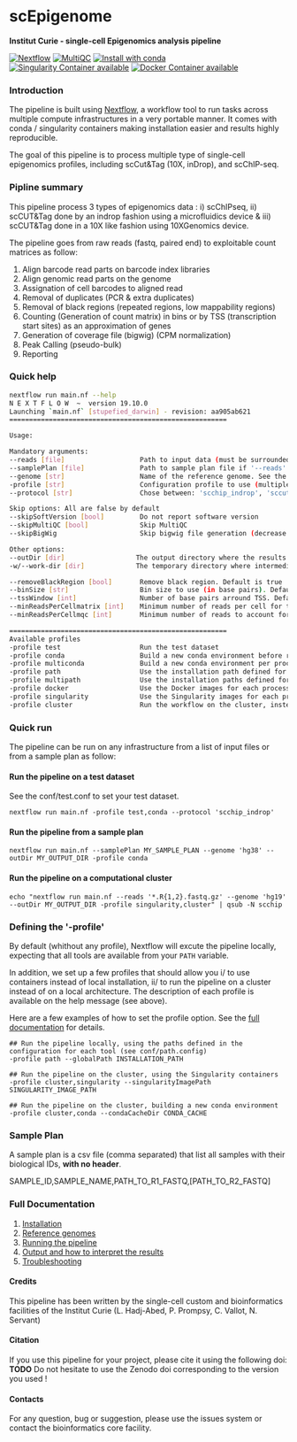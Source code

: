 # scEpigenome

**Institut Curie - single-cell Epigenomics analysis pipeline**

[![Nextflow](https://img.shields.io/badge/nextflow-%E2%89%A520.10.0-brightgreen.svg)](https://www.nextflow.io/)
[![MultiQC](https://img.shields.io/badge/MultiQC-1.22-blue.svg)](https://multiqc.info/)
[![Install with conda](https://img.shields.io/badge/install%20with-conda-brightgreen.svg)](https://conda.anaconda.org/anaconda)
[![Singularity Container available](https://img.shields.io/badge/singularity-available-7E4C74.svg)](https://singularity.lbl.gov/)
[![Docker Container available](https://img.shields.io/badge/docker-available-003399.svg)](https://www.docker.com/)

<!--[![DOI](https://zenodo.org/badge/DOI/10.5281/zenodo.7443721.svg)](https://doi.org/10.5281/zenodo.7443721)-->

### Introduction

The pipeline is built using [Nextflow](https://www.nextflow.io), a workflow tool to run tasks across multiple compute infrastructures in a very portable manner. 
It comes with conda / singularity containers making installation easier and results highly reproducible.

The goal of this pipeline is to process multiple type of single-cell epigenomics profiles, including scCut&Tag (10X, inDrop), and scChIP-seq.

### Pipline summary

This pipeline process 3 types of epigenomics data : i) scChIPseq, ii) scCUT&Tag done by an indrop fashion using a microfluidics device & iii) scCUT&Tag done in a 10X like fashion using 10XGenomics device. 

The pipeline goes from raw reads (fastq, paired end) to exploitable count matrices as follow:

1. Align barcode read parts on barcode index libraries
3. Align genomic read parts on the genome
4. Assignation of cell barcodes to aligned read
5. Removal of duplicates (PCR & extra duplicates)
7. Removal of black regions (repeated regions, low mappability regions)
8. Counting (Generation of count matrix) in bins or by TSS (transcription start sites) as an approximation of genes 
9. Generation of coverage file (bigwig) (CPM normalization)
10. Peak Calling (pseudo-bulk)
11. Reporting

### Quick help

```bash
nextflow run main.nf --help
N E X T F L O W  ~  version 19.10.0
Launching `main.nf` [stupefied_darwin] - revision: aa905ab621
=======================================================

Usage:

Mandatory arguments:
--reads [file]                   Path to input data (must be surrounded with quotes)
--samplePlan [file]              Path to sample plan file if '--reads' is not specified
--genome [str]                   Name of the reference genome. See the `--genomeAnnotationPath` to defined the annotation path
-profile [str]                   Configuration profile to use (multiple profiles can be specified with comma separated values)
--protocol [str]                 Chose between: 'scchip_indrop', 'sccuttag_indrop', 'sccuttag_10X'

Skip options: All are false by default
--skipSoftVersion [bool]         Do not report software version
--skipMultiQC [bool]             Skip MultiQC
--skipBigWig                     Skip bigwig file generation (decrease the running time)

Other options:
--outDir [dir]                  The output directory where the results will be saved
-w/--work-dir [dir]             The temporary directory where intermediate data will be saved

--removeBlackRegion [bool]       Remove black region. Default is true
--binSize [str]                  Bin size to use (in base pairs). Default is '50000,250'
--tssWindow [int]                Number of base pairs arround TSS. Default is 5000
--minReadsPerCellmatrix [int]    Minimum number of reads per cell for the matrices. Default is 100
--minReadsPerCellmqc [int]       Minimum number of reads to account for a cell in the multiqc report. Default is 1000

=======================================================
Available profiles
-profile test                    Run the test dataset
-profile conda                   Build a new conda environment before running the pipeline. Use `--condaCacheDir` to define the conda cache path
-profile multiconda              Build a new conda environment per process before running the pipeline. Use `--condaCacheDir` to define the conda cache path
-profile path                    Use the installation path defined for all tools. Use `--globalPath` to define the installation path
-profile multipath               Use the installation paths defined for each tool. Use `--globalPath` to define the installation path
-profile docker                  Use the Docker images for each process
-profile singularity             Use the Singularity images for each process. Use `--singularityPath` to define the path of the singularity containers
-profile cluster                 Run the workflow on the cluster, instead of locally

```


### Quick run

The pipeline can be run on any infrastructure from a list of input files or from a sample plan as follow:

#### Run the pipeline on a test dataset
See the conf/test.conf to set your test dataset.

```
nextflow run main.nf -profile test,conda --protocol 'scchip_indrop' 
```

#### Run the pipeline from a sample plan

```
nextflow run main.nf --samplePlan MY_SAMPLE_PLAN --genome 'hg38' --outDir MY_OUTPUT_DIR -profile conda
```

#### Run the pipeline on a computational cluster

```
echo "nextflow run main.nf --reads '*.R{1,2}.fastq.gz' --genome 'hg19' --outDir MY_OUTPUT_DIR -profile singularity,cluster" | qsub -N scchip
```

### Defining the '-profile'

By default (whithout any profile), Nextflow will excute the pipeline locally, expecting that all tools are available from your `PATH` variable.

In addition, we set up a few profiles that should allow you i/ to use containers instead of local installation, ii/ to run the pipeline on a cluster instead of on a local architecture.
The description of each profile is available on the help message (see above).

Here are a few examples of how to set the profile option. See the [full documentation](docs/profiles.md) for details.

```
## Run the pipeline locally, using the paths defined in the configuration for each tool (see conf/path.config)
-profile path --globalPath INSTALLATION_PATH 

## Run the pipeline on the cluster, using the Singularity containers
-profile cluster,singularity --singularityImagePath SINGULARITY_IMAGE_PATH 

## Run the pipeline on the cluster, building a new conda environment
-profile cluster,conda --condaCacheDir CONDA_CACHE 
```

### Sample Plan

A sample plan is a csv file (comma separated) that list all samples with their biological IDs, **with no header**.


SAMPLE_ID,SAMPLE_NAME,PATH_TO_R1_FASTQ,[PATH_TO_R2_FASTQ]


### Full Documentation

1. [Installation](docs/installation.md)
2. [Reference genomes](docs/referenceGenomes.md)
3. [Running the pipeline](docs/usage.md)
4. [Output and how to interpret the results](docs/output.md)
5. [Troubleshooting](docs/troubleshooting.md)

#### Credits

This pipeline has been written by the single-cell custom and bioinformatics facilities of the Institut Curie (L. Hadj-Abed, P. Prompsy, C. Vallot, N. Servant)

#### Citation

If you use this pipeline for your project, please cite it using the following doi: **TODO**
Do not hesitate to use the Zenodo doi corresponding to the version you used !

#### Contacts

For any question, bug or suggestion, please use the issues system or contact the bioinformatics core facility.
